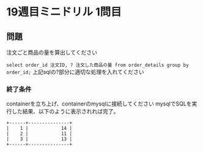 # 19週目ミニドリル 1問目

## 問題

注文ごと商品の量を算出してください

`select order_id 注文ID, ? 注文した商品の量 from order_details group by order_id;`
上記sqlの?部分に適切な処理を入れてください

### 終了条件
containerを立ち上げ、containerのmysqlに接続してください
mysqlでSQLを実行した結果、以下のように表示されれば完了。

```
+------+---------------+
|    1 |            14 |
|    2 |            11 |
|    3 |            13 |
+------+---------------+
```
